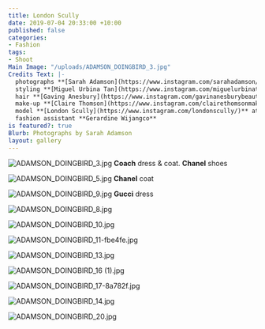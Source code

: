 ```yaml
---
title: London Scully
date: 2019-07-04 20:33:00 +10:00
published: false
categories:
- Fashion
tags:
- Shoot
Main Image: "/uploads/ADAMSON_DOINGBIRD_3.jpg"
Credits Text: |-
  photographs **[Sarah Adamson](https://www.instagram.com/sarahadamson/)** at **[Union Management](https://www.instagram.com/union_management/)**
  styling **[Miguel Urbina Tan](https://www.instagram.com/miguelurbinatan/)**
  hair **[Gaving Anesbury](https://www.instagram.com/gavinanesburybeauty/)** at **[Viviens Creative](https://www.instagram.com/vivienscreative/)**
  make-up **[Claire Thomson](https://www.instagram.com/clairethomsonmakeup/)**
  model **[London Scully](https://www.instagram.com/londonscully/)** at **[Priscillas](https://www.instagram.com/priscillasmodels/)**
  fashion assistant **Gerardine Wijangco**
is featured?: true
Blurb: Photographs by Sarah Adamson
layout: gallery
---
```


![ADAMSON_DOINGBIRD_3.jpg](/uploads/ADAMSON_DOINGBIRD_3.jpg)
**Coach** dress & coat. **Chanel** shoes

![ADAMSON_DOINGBIRD_5.jpg](/uploads/ADAMSON_DOINGBIRD_5.jpg)
**Chanel** coat

![ADAMSON_DOINGBIRD_9.jpg](/uploads/ADAMSON_DOINGBIRD_9.jpg)
**Gucci** dress

![ADAMSON_DOINGBIRD_8.jpg](/uploads/ADAMSON_DOINGBIRD_8.jpg)

![ADAMSON_DOINGBIRD_10.jpg](/uploads/ADAMSON_DOINGBIRD_10.jpg)

![ADAMSON_DOINGBIRD_11-fbe4fe.jpg](/uploads/ADAMSON_DOINGBIRD_11-fbe4fe.jpg)

![ADAMSON_DOINGBIRD_13.jpg](/uploads/ADAMSON_DOINGBIRD_13.jpg)

![ADAMSON_DOINGBIRD_16 (1).jpg](/uploads/ADAMSON_DOINGBIRD_16%20(1).jpg)

![ADAMSON_DOINGBIRD_17-8a782f.jpg](/uploads/ADAMSON_DOINGBIRD_17-8a782f.jpg)

![ADAMSON_DOINGBIRD_14.jpg](/uploads/ADAMSON_DOINGBIRD_14.jpg)

![ADAMSON_DOINGBIRD_20.jpg](/uploads/ADAMSON_DOINGBIRD_20.jpg)